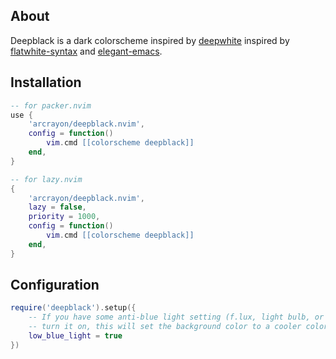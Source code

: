 ## About

Deepblack is a dark colorscheme inspired by [deepwhite](https://github.com/Verf/deepwhite.nvim) inspired by [flatwhite-syntax](https://github.com/biletskyy/flatwhite-syntax) and [elegant-emacs](https://github.com/rougier/elegant-emacs).

## Installation

```lua
-- for packer.nvim
use {
    'arcrayon/deepblack.nvim',
    config = function()
        vim.cmd [[colorscheme deepblack]]
    end,
}

-- for lazy.nvim
{
    'arcrayon/deepblack.nvim',
    lazy = false,
    priority = 1000,
    config = function()
        vim.cmd [[colorscheme deepblack]]
    end,
}
```

## Configuration

```lua
require('deepblack').setup({
    -- If you have some anti-blue light setting (f.lux, light bulb, or low blue light mode monitor),
    -- turn it on, this will set the background color to a cooler color to prevent the background from being too warm.
    low_blue_light = true
})
```
